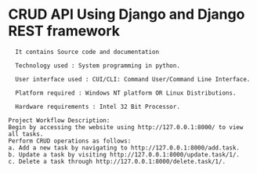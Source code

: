 
# CRUD API Using Django and Django REST framework
      It contains Source code and documentation  

      Technology used : System programming in python.
      
      User interface used : CUI/CLI: Command User/Command Line Interface.
      
      Platform required : Windows NT platform OR Linux Distributions.
      
      Hardware requirements : Intel 32 Bit Processor.
      
    Project Workflow Description:
    Begin by accessing the website using http://127.0.0.1:8000/ to view all tasks.
    Perform CRUD operations as follows:
    a. Add a new task by navigating to http://127.0.0.1:8000/add.task.
    b. Update a task by visiting http://127.0.0.1:8000/update.task/1/.
    c. Delete a task through http://127.0.0.1:8000/delete.task/1/.
      
